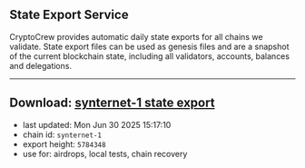 ## State Export Service
CryptoCrew provides automatic daily state exports for all chains we validate. State export files can be used as genesis files and are a snapshot of the current blockchain state, including all validators, accounts, balances and delegations.

---
**Download: [synternet-1 state export](https://dl-eu2.ccvalidators.com/SERVICE/synternet/synternet-1_export_5784348.json)**
---

- last updated: Mon Jun 30 2025 15:17:10
- chain id: `synternet-1`
- export height: `5784348`
- use for: airdrops, local tests, chain recovery
